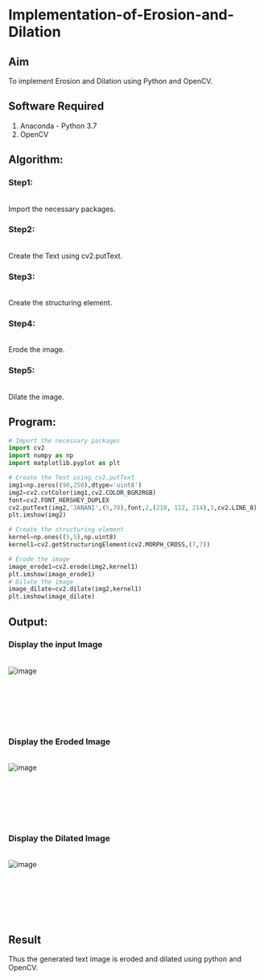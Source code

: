 # Implementation-of-Erosion-and-Dilation
## Aim
To implement Erosion and Dilation using Python and OpenCV.
## Software Required
1. Anaconda - Python 3.7
2. OpenCV
## Algorithm:
### Step1:
<br>Import the necessary packages.
### Step2:
<br>Create the Text using cv2.putText.
### Step3:
<br>Create the structuring element.

### Step4:
<br>Erode the image.

### Step5:
<br>Dilate the image.

 
## Program:

``` Python
# Import the necessary packages
import cv2
import numpy as np
import matplotlib.pyplot as plt

# Create the Text using cv2.putText
img1=np.zeros((90,250),dtype='uint8')
img2=cv2.cvtColor(img1,cv2.COLOR_BGR2RGB)
font=cv2.FONT_HERSHEY_DUPLEX
cv2.putText(img2,'JANANI',(5,70),font,2,(218, 112, 214),3,cv2.LINE_8)
plt.imshow(img2)

# Create the structuring element
kernel=np.ones((5,5),np.uint8)
kernel1=cv2.getStructuringElement(cv2.MORPH_CROSS,(7,7))

# Erode the image
image_erode1=cv2.erode(img2,kernel1)
plt.imshow(image_erode1)
# Dilate the image
image_dilate=cv2.dilate(img2,kernel1)
plt.imshow(image_dilate)
```
## Output:

### Display the input Image
<br>![image](https://github.com/Janani-2003/Implementation-of-Erosion-and-Dilation/assets/94288340/c3148e88-245a-46b1-aff7-1242e74c51ed)

<br>
<br>
<br>
<br>
<br>

### Display the Eroded Image
<br>![image](https://github.com/Janani-2003/Implementation-of-Erosion-and-Dilation/assets/94288340/fb5094db-3f48-4127-87cb-1afe19952313)

<br>
<br>
<br>
<br>
<br>

### Display the Dilated Image
<br>![image](https://github.com/Janani-2003/Implementation-of-Erosion-and-Dilation/assets/94288340/240be1ff-7949-4cbf-9413-3f2de062628d)

<br>
<br>
<br>
<br>
<br>

## Result
Thus the generated text image is eroded and dilated using python and OpenCV.
